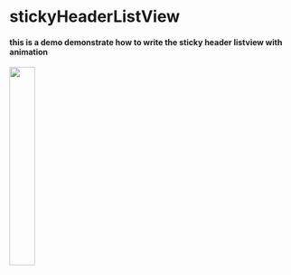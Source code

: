 # stickyHeaderListView

#### this is a demo demonstrate how to write the sticky header listview with animation 

<img src="https://github.com/wuhao028/stickyHeader/blob/master/GIF-190510_132106.gif" width="30%" height="30%" /> 

